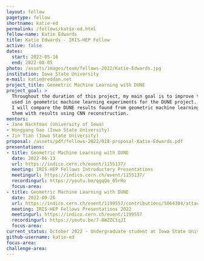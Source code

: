 ```yaml
---
layout: fellow
pagetype: fellow
shortname: katie-ed
permalink: /fellows/katie-ed.html
fellow-name: Katie Edwards
title: Katie Edwards - IRIS-HEP Fellow
active: false
dates:
  start: 2022-05-16
  end: 2022-08-05
photo: /assets/images/team/fellows-2022/Katie-Edwards.jpg
institution: Iowa State University
e-mail: katie@reddan.net
project_title: Geometric Machine Learning with DUNE
project_goal: >
  Throughout the duration of this project, my main goal is to improve tracking algorithms
  used in geometric machine learning experiments for the DUNE project. In addition,
  I will compare the DUNE results found from geometric machine learning and compare
  them with results using CNN reconstruction.
mentors:
- Jane Nachtman (University of Iowa)
- Hongyang Gao (Iowa State University)
- Jin Tian (Iowa State University)
proposal: /assets/pdf/fellows-2022/018-proposal-Katie-Edwards.pdf
presentations:
- title: Geometric Machine Learning with DUNE
  date: 2022-06-13
  url: https://indico.cern.ch/event/1155137/
  meeting: IRIS-HEP Fellows Introductory Presentations
  meetingurl: https://indico.cern.ch/event/1155137/
  recordingurl: https://youtu.be/qgqQo_05rRo
  focus-area:
- title: Geometric Machine Learning with DUNE
  date: 2022-09-26
  url: https://indico.cern.ch/event/1199557/contributions/5064304/attachments/2516262/4326110/Katie%20Edwards%20-%20Optimization%20of%20Machine%20Learning%20Algorithms.pdf
  meeting: IRIS-HEP Fellows Presentations 2022
  meetingurl: https://indico.cern.ch/event/1199557
  recordingurl: https://youtu.be/7-0WZZCtqJI
  focus-area:
current_status: October 2022 - Undergraduate student at Iowa State University
github-username: katie-ed
focus-area:
challenge-area:
---
```

